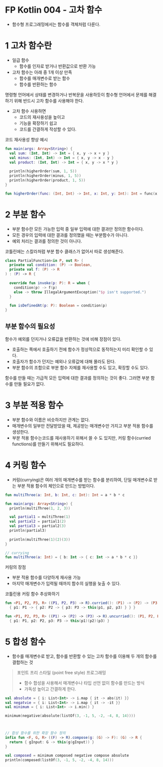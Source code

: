 # FP Kotlin 004 - 고차 함수



- 함수형 프로그래밍에서는 함수를 객체처럼 다룬다.

# 1 고차 함수란

- 일급 함수
  - 함수를 인자로 받거나 반환값으로 반환 가능
- 고차 함수는 아래 중 1개 이상 만족
  - 함수를  매개변수로 받는 함수
  - 함수를 반환하는 함수



명령형 언어에서 상태를 변경하거나 반복문을 사용하듯이 함수형 언어에서 문제를 해결하기 위해 반드시 고차 함수를 사용해야 한다.

- 고차 함수 사용하면
  - 코드의 재사용성을 높이고
  - 기능을 확장하기 쉽고
  - 코드를 간결하게 작성할 수 있다.



코드 재사용성 향상 예시

```kotlin
fun main(args: Array<String>) {
  val sum: (Int, Int) -> Int = { x, y -> x + y }
  val minus: (Int, Int) -> Int = { x, y -> x - y }
  val product: (Int, Int) -> Int = { x, y -> x * y }
  
  println(higherOrder(sum, 1, 5))
  println(higherOrder(minus, 1, 5))
  println(higherOrder(product, 1, 5))
}

fun higherOrder(func: (Int, Int) -> Int, x: Int, y: Int): Int = func(x, y)
```





# 2 부분 함수

- 부분 함수란 모든 가능한 입력 중 일부 입력에 대한 결과만 정의한 함수이다.
- 모든 경우의 입력에 대한 결과를 정의했을 때는 부분함수가 아니다. 
- 예외 처리는 결과를 정의한 것이 아니다.

코틀린에는 스칼라처럼 부분 함수 클래스가 없어서 따로 생성해준다.

```kotlin
class PartialFunction<in P, out R> (
  private val condition: (P) -> Boolean,
  private val f: (P) -> R
) : (P) -> R {
  
  override fun invoke(p: P): R = when {
    condition(p) -> f(p)
    else -> throw IllegalArgumentException("$p isn't supported.")
  }
  
  fun isDefinedAt(p: P): Boolean = condition(p)
}
```



## 부분 함수의 필요성

함수가 예외를 던지거나 오류값을 반환하는 것에 비해 장점이 있다.

- 호출하는 쪽에서 호출하기 전에 함수가 정상적으로 동작하는지 미리 확인할 수 있다.
- 호출자가 함수가 던지는 예외나 오류값에 대해 몰라도 된다.
- 부분 함수의 조합으로 부분 함수 자체를 재사용할 수도 있고, 확장할 수도 있다.



함수를 만들 때는 가급적 모든 입력에 대한 결과를 정의하는 것이 좋다. 그러면 부분 함수를 만들 필요가 없다.



# 3 부분 적용 함수

- 부분 함수와 이름은 비슷하지만 관계는 없다.
- 매개변수의 일부만 전달받았을 때, 제공받는 매개변수만 가지고 부분 적용 함수를 생성한다.
- 부분 적용 함수는코드를 재사용하기 위해서 쓸 수 도 있지만, 커링 함수(curried functions)를 만들기 위해서도 필요하다.




# 4 커링 함수

- 커링(currying)은 여러 개의 매개변수를 받는 함수를 분리하여, 단일 매개변수로 받는 부분 적용 함수의 체인으로 만드는 방법이다.



```kotlin
fun multiThree(a: Int, b: Int, c: Int): Int = a * b * c

fun main(args: Array<String>) {
  println(multiThree(1, 2, 3))

  val partial1 = multiThree(1)
  val partial2 = partial1(2)
  val partial3 = partial2(3)
  println(partial3)
  
  println(multiThree(1)(2)(3))
}

// currying
fun multiThree(a: Int) = { b: Int -> { c: Int -> a * b * c }}
```



커링의 장점

- 부분 적용 함수를 다양하게 재사용 가능
- 마지막 매개변수가 입력될 때까지 함수의 실행을 늦출 수 있다.



코틀린용 커링 함수 추상화하기

```kotlin
fun <P1, P2, P3, R> ((P1, P2, P3) -> R).curried(): (P1) -> (P2) -> (P3) -> R = 
  { p1: P1 -> { p2: P2 -> { p3: P3 -> this(p1, p2, p3) } } }

fun <P1, P2, P3, R> ((P1) -> (P2) -> (P3) -> R).uncurried(): (P1, P2, P3) -> R =
  { p1: P1, p2: P2, p3: P3 -> this(p1)(p2)(p3) }
```



# 5 합성 함수

- 함수를 매개변수로 받고, 함수를 반환할 수 있는 고차 함수를 이용해 두 개의 함수를 결합하는 것



> 포인트 프리 스타일 (point free style) 프로그래밍
>
> - 함수 합성을 사용해서 매개변수나 타입 선언 없이 함수를 만드는 방식
> - 가독성 높이고 간결하게 한다.

```kotlin
val absolute = { i: List<Int> -> i.map { it -> abs(it) }}
val negatvie = { i: List<Int> -> i.map { it -> -it }}
val minimum = { i: List<Int> -> i.min() }

minimum(negative(absolute(listOf(3, -1, 5, -2, -4, 8, 14))))



// 합성 함수를 위한 확장 함수 정의
infix fun <F, G, R> ((F) -> R).compose(g: (G) -> F): (G) -> R {
  return { gInput: G -> this(g(gInput)) }
}

val composed = minimum composed negative compose absolute
println(composed(listOf(3, -1, 5, -2, -4, 8, 14)))
```








